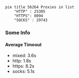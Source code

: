 
```mermaid
pie title 56264 Proxies in list
    "HTTP" : 25305
    "HTTPS": 8094
    "SOCKS" : 29743
```

### Some Info
#### Average Timeout

- mixed: 3.6s
- http: 1.8s
- https: 8.2s
- socks: 5.1s